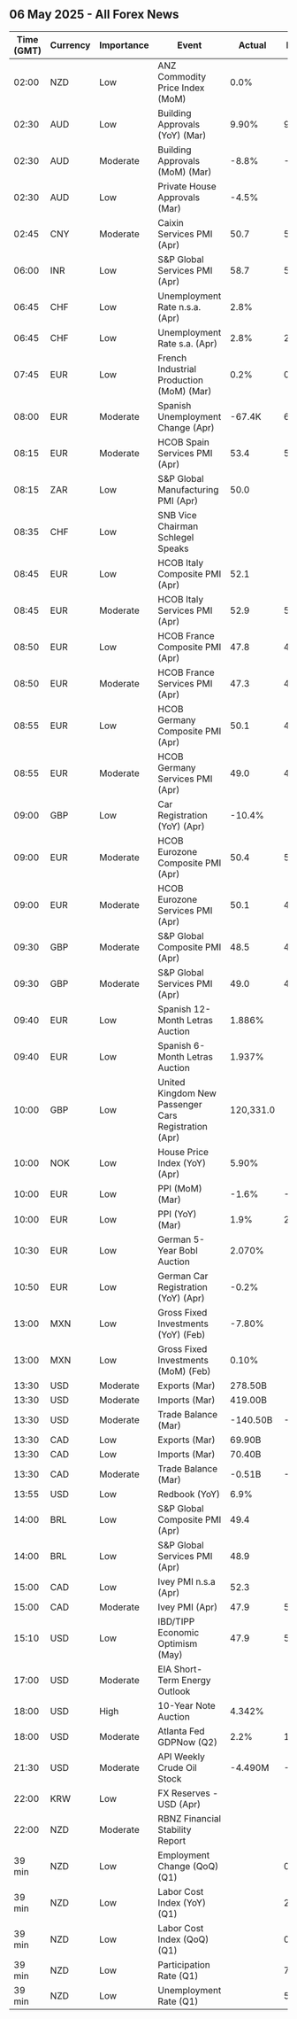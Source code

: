 ## 06 May 2025 - All Forex News

| Time (GMT) | Currency | Importance | Event | Actual | Forecast | Previous |
|------|----------|------------|-------|--------|----------|----------|
| 02:00 | NZD | Low | ANZ Commodity Price Index (MoM) | 0.0% |  | -0.4% |
| 02:30 | AUD | Low | Building Approvals (YoY) (Mar) | 9.90% | 9.10% | 10.30% |
| 02:30 | AUD | Moderate | Building Approvals (MoM) (Mar) | -8.8% | -1.7% | -0.2% |
| 02:30 | AUD | Low | Private House Approvals (Mar) | -4.5% |  | 1.1% |
| 02:45 | CNY | Moderate | Caixin Services PMI (Apr) | 50.7 | 51.7 | 51.9 |
| 06:00 | INR | Low | S&P Global Services PMI (Apr) | 58.7 | 59.1 | 58.5 |
| 06:45 | CHF | Low | Unemployment Rate n.s.a. (Apr) | 2.8% |  | 2.9% |
| 06:45 | CHF | Low | Unemployment Rate s.a. (Apr) | 2.8% | 2.8% | 2.8% |
| 07:45 | EUR | Low | French Industrial Production (MoM) (Mar) | 0.2% | 0.4% | 1.0% |
| 08:00 | EUR | Moderate | Spanish Unemployment Change (Apr) | -67.4K | 6.5K | -13.3K |
| 08:15 | EUR | Moderate | HCOB Spain Services PMI (Apr) | 53.4 | 53.9 | 54.7 |
| 08:15 | ZAR | Low | S&P Global Manufacturing PMI (Apr) | 50.0 |  | 48.3 |
| 08:35 | CHF | Low | SNB Vice Chairman Schlegel Speaks |  |  |  |
| 08:45 | EUR | Low | HCOB Italy Composite PMI (Apr) | 52.1 |  | 50.5 |
| 08:45 | EUR | Moderate | HCOB Italy Services PMI (Apr) | 52.9 | 51.3 | 52.0 |
| 08:50 | EUR | Low | HCOB France Composite PMI (Apr) | 47.8 | 47.3 | 48.0 |
| 08:50 | EUR | Moderate | HCOB France Services PMI (Apr) | 47.3 | 46.8 | 47.9 |
| 08:55 | EUR | Low | HCOB Germany Composite PMI (Apr) | 50.1 | 49.7 | 51.3 |
| 08:55 | EUR | Moderate | HCOB Germany Services PMI (Apr) | 49.0 | 48.8 | 50.9 |
| 09:00 | GBP | Low | Car Registration (YoY) (Apr) | -10.4% |  | 12.4% |
| 09:00 | EUR | Moderate | HCOB Eurozone Composite PMI (Apr) | 50.4 | 50.1 | 50.9 |
| 09:00 | EUR | Moderate | HCOB Eurozone Services PMI (Apr) | 50.1 | 49.7 | 51.0 |
| 09:30 | GBP | Moderate | S&P Global Composite PMI (Apr) | 48.5 | 48.2 | 51.5 |
| 09:30 | GBP | Moderate | S&P Global Services PMI (Apr) | 49.0 | 48.9 | 52.5 |
| 09:40 | EUR | Low | Spanish 12-Month Letras Auction | 1.886% |  | 2.007% |
| 09:40 | EUR | Low | Spanish 6-Month Letras Auction | 1.937% |  | 2.115% |
| 10:00 | GBP | Low | United Kingdom New Passenger Cars Registration (Apr) | 120,331.0 |  | 357,103.0 |
| 10:00 | NOK | Low | House Price Index (YoY) (Apr) | 5.90% |  | 7.00% |
| 10:00 | EUR | Low | PPI (MoM) (Mar) | -1.6% | -1.4% | 0.2% |
| 10:00 | EUR | Low | PPI (YoY) (Mar) | 1.9% | 2.0% | 3.0% |
| 10:30 | EUR | Low | German 5-Year Bobl Auction | 2.070% |  | 2.060% |
| 10:50 | EUR | Low | German Car Registration (YoY) (Apr) | -0.2% |  | -3.9% |
| 13:00 | MXN | Low | Gross Fixed Investments (YoY) (Feb) | -7.80% |  | -6.70% |
| 13:00 | MXN | Low | Gross Fixed Investments (MoM) (Feb) | 0.10% |  | -1.50% |
| 13:30 | USD | Moderate | Exports (Mar) | 278.50B |  | 278.50B |
| 13:30 | USD | Moderate | Imports (Mar) | 419.00B |  | 401.10B |
| 13:30 | USD | Moderate | Trade Balance (Mar) | -140.50B | -136.80B | -123.20B |
| 13:30 | CAD | Low | Exports (Mar) | 69.90B |  | 70.04B |
| 13:30 | CAD | Low | Imports (Mar) | 70.40B |  | 71.44B |
| 13:30 | CAD | Moderate | Trade Balance (Mar) | -0.51B | -1.70B | -1.41B |
| 13:55 | USD | Low | Redbook (YoY) | 6.9% |  | 6.1% |
| 14:00 | BRL | Low | S&P Global Composite PMI (Apr) | 49.4 |  | 52.6 |
| 14:00 | BRL | Low | S&P Global Services PMI (Apr) | 48.9 |  | 52.5 |
| 15:00 | CAD | Low | Ivey PMI n.s.a (Apr) | 52.3 |  | 55.6 |
| 15:00 | CAD | Moderate | Ivey PMI (Apr) | 47.9 | 51.2 | 51.3 |
| 15:10 | USD | Low | IBD/TIPP Economic Optimism (May) | 47.9 | 50.2 | 49.1 |
| 17:00 | USD | Moderate | EIA Short-Term Energy Outlook |  |  |  |
| 18:00 | USD | High | 10-Year Note Auction | 4.342% |  | 4.435% |
| 18:00 | USD | Moderate | Atlanta Fed GDPNow (Q2) | 2.2% | 1.1% | 1.1% |
| 21:30 | USD | Moderate | API Weekly Crude Oil Stock | -4.490M | -2.500M | 3.760M |
| 22:00 | KRW | Low | FX Reserves - USD (Apr) |  |  | 409.66B |
| 22:00 | NZD | Moderate | RBNZ Financial Stability Report |  |  |  |
| 39 min | NZD | Low | Employment Change (QoQ) (Q1) |  | 0.1% | -0.1% |
| 39 min | NZD | Low | Labor Cost Index (YoY) (Q1) |  | 2.7% | 2.9% |
| 39 min | NZD | Low | Labor Cost Index (QoQ) (Q1) |  | 0.5% | 0.6% |
| 39 min | NZD | Low | Participation Rate (Q1) |  | 71.00% | 71.00% |
| 39 min | NZD | Low | Unemployment Rate (Q1) |  | 5.3% | 5.1% |
